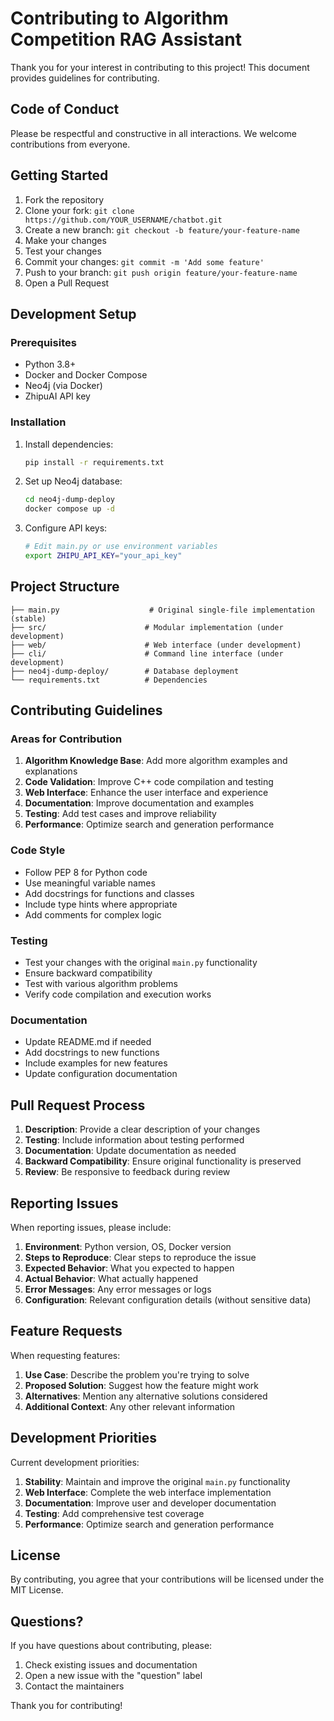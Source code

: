 # Contributing to Algorithm Competition RAG Assistant

Thank you for your interest in contributing to this project! This document provides guidelines for contributing.

## Code of Conduct

Please be respectful and constructive in all interactions. We welcome contributions from everyone.

## Getting Started

1. Fork the repository
2. Clone your fork: `git clone https://github.com/YOUR_USERNAME/chatbot.git`
3. Create a new branch: `git checkout -b feature/your-feature-name`
4. Make your changes
5. Test your changes
6. Commit your changes: `git commit -m 'Add some feature'`
7. Push to your branch: `git push origin feature/your-feature-name`
8. Open a Pull Request

## Development Setup

### Prerequisites

- Python 3.8+
- Docker and Docker Compose
- Neo4j (via Docker)
- ZhipuAI API key

### Installation

1. Install dependencies:

   ```bash
   pip install -r requirements.txt
   ```

2. Set up Neo4j database:

   ```bash
   cd neo4j-dump-deploy
   docker compose up -d
   ```

3. Configure API keys:
   ```bash
   # Edit main.py or use environment variables
   export ZHIPU_API_KEY="your_api_key"
   ```

## Project Structure

```
├── main.py                    # Original single-file implementation (stable)
├── src/                      # Modular implementation (under development)
├── web/                      # Web interface (under development)
├── cli/                      # Command line interface (under development)
├── neo4j-dump-deploy/        # Database deployment
└── requirements.txt          # Dependencies
```

## Contributing Guidelines

### Areas for Contribution

1. **Algorithm Knowledge Base**: Add more algorithm examples and explanations
2. **Code Validation**: Improve C++ code compilation and testing
3. **Web Interface**: Enhance the user interface and experience
4. **Documentation**: Improve documentation and examples
5. **Testing**: Add test cases and improve reliability
6. **Performance**: Optimize search and generation performance

### Code Style

- Follow PEP 8 for Python code
- Use meaningful variable names
- Add docstrings for functions and classes
- Include type hints where appropriate
- Add comments for complex logic

### Testing

- Test your changes with the original `main.py` functionality
- Ensure backward compatibility
- Test with various algorithm problems
- Verify code compilation and execution works

### Documentation

- Update README.md if needed
- Add docstrings to new functions
- Include examples for new features
- Update configuration documentation

## Pull Request Process

1. **Description**: Provide a clear description of your changes
2. **Testing**: Include information about testing performed
3. **Documentation**: Update documentation as needed
4. **Backward Compatibility**: Ensure original functionality is preserved
5. **Review**: Be responsive to feedback during review

## Reporting Issues

When reporting issues, please include:

1. **Environment**: Python version, OS, Docker version
2. **Steps to Reproduce**: Clear steps to reproduce the issue
3. **Expected Behavior**: What you expected to happen
4. **Actual Behavior**: What actually happened
5. **Error Messages**: Any error messages or logs
6. **Configuration**: Relevant configuration details (without sensitive data)

## Feature Requests

When requesting features:

1. **Use Case**: Describe the problem you're trying to solve
2. **Proposed Solution**: Suggest how the feature might work
3. **Alternatives**: Mention any alternative solutions considered
4. **Additional Context**: Any other relevant information

## Development Priorities

Current development priorities:

1. **Stability**: Maintain and improve the original `main.py` functionality
2. **Web Interface**: Complete the web interface implementation
3. **Documentation**: Improve user and developer documentation
4. **Testing**: Add comprehensive test coverage
5. **Performance**: Optimize search and generation performance

## License

By contributing, you agree that your contributions will be licensed under the MIT License.

## Questions?

If you have questions about contributing, please:

1. Check existing issues and documentation
2. Open a new issue with the "question" label
3. Contact the maintainers

Thank you for contributing!
